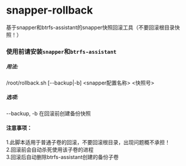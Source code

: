 # snapper-rollback

基于snapper和btrfs-assistant的snapper快照回滚工具（不要回滚根目录快照！）

### 使用前请安装`snapper`和`btrfs-assistant`

##### 用法: 

/root/rollback.sh [--backup|-b] <snapper配置名称> <快照号>

##### 选项:

  --backup, -b  在回滚前创建备份快照

#### 注意事项：

1.此脚本适用于普通子卷的回滚，不要回滚根目录，出现问题概不承担！
</br>
2.回滚前会自动杀死使用该子卷的进程
</br>
3.回滚后自动删除btrfs-assistant创建的备份子卷
